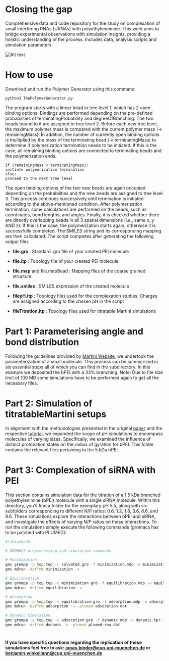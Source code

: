 # Closing the gap
Comprehensive data and code repository for the study on complexation of small interfering RNAs (siRNAs) with polyethyleneimine. This work aims to bridge experimental observations with simulation insights, providing a holistic understanding of the process. Includes data, analysis scripts and simulation parameters.

![Alt text](./README/complex.png)

# How to use
Download and run the Polymer Generator using this command 

	python3 ThePolymerGenerator.py
 
The program starts with a linear bead in tree level 1, which has 2 open binding options.
Bindings are performed depending on the pre-defined probabilities of terminatingProbability and degreeOfBranching. The two beads bound to it are assigned to tree level 2.
Before each new tree level, the maximum polymer mass is compared with the current polymer mass (-> remainingMass). In addition, the number of currently open binding options is multiplied by the mass of the terminating bead (-> terminatingMass) to determine if polymerization termination needs to be initiated. If this is the case, all remaining binding options are connected to terminating beads and the polymerization ends.


  
    if (remainingMass < terminatingMass):  
    initiate polymerization termination  
    else:  
    proceed to the next tree level  

The open binding options of the two new beads are again occupied depending on the probabilities and the new beads are assigned to tree level 3. This process continues successively until termination is initiated according to the above-mentioned condition.
After polymerization termination, some calculations are performed on the beads, such as coordinates, bond lengths, and angles.
Finally, it is checked whether there are directly overlapping beads in all 3 spatial dimensions (i.e., same x, y AND z). If this is the case, the polymerization starts again, otherwise it is successfully completed.
The SMILES string and its corresponding mapping are then calculated.
The script completes after generating the following output files


* **file.gro** : Standard .gro file of your created PEI molecule

+ **file.itp** : Topology file of your created PEI molecule

- **file.map** and file.mapBead : Mapping files of the coarse grained structure
  
* **file.smiles** : SMILES expression of the created molecule
  
* **filepH.itp** : Topology files used for the complexation studies. Charges are assigned according to the chosen pH in the script
  
* **fileTitration.itp** : Topology files used for titratable Martini simulations

# Part 1: Parameterising angle and bond distribution
Following the guidelines provided by [Martini Website](http://cgmartini.nl/index.php/martini-3-tutorials/parameterizing-a-new-small-molecule), we undertook the parameterization of a small molecule. This process can be summarized in six essential steps all of which you can find in the subdirectory. In this example we deposited the bPEI with a 33% branching. Note: Due to file size limit of 100 MB some simulations have to be performed again to get all the necessary files. 


# Part 2: Simulation of titratableMartini setups
In alignment with the methodologies presented in the original [paper](https://pure.rug.nl/ws/portalfiles/portal/130104951/5.0014258.pdf) and the respective [tutorial](http://cgmartini.nl/index.php/2021-martini-online-workshop/tutorials/556-11-titratable-martini), we expanded the scope of pH simulations to encompass molecules of varying sizes. Specifically, we examined the influence of distinct protonation states on the radius of gyration for bPEI. This folder contains the relevant files pertaining to the 5 kDa bPEI.


# Part 3: Complexation of siRNA with PEI
This section contains simulation data for the titration of a 1.5 kDa branched polyethylenimine (bPEI) molecule with a single siRNA molecule. Within this directory, you'll find a folder for the exemplary pH 5.5, along with six subfolders corresponding to different N/P ratios: 0.6, 1.2, 1.8, 3.6, 6.6, and 9.6. These simulations explore the interactions between bPEI and siRNA, and investigate the effects of varying N/P ratios on these interactions.
To run the simulations simply execute the following commands (gromacs has to be patched with PLUMED):
```bash
#!/bin/bash

# GROMACS preprocessing and simulation commands

# Minimization
gmx grompp -p top.top -c solvated.gro -f minimization.mdp -o minimization.tpr
gmx mdrun -deffnm minimization -v

# Equilibration
gmx grompp -p top.top -c minimization.gro -f equilibration.mdp -o equilibration.tpr -r minimization.gro -maxwarn 2 -n index.ndx
gmx mdrun -deffnm equilibration -v

# Adsorption
gmx grompp -p top.top -c equilibration.gro -f adsorption.mdp -o adsorption.tpr -maxwarn 1 -r equilibration.gro -n index.ndx
gmx mdrun -deffnm adsorption -v -plumed adsorption.dat

# Dynamic Simulation
gmx grompp -p top.top -c adsorption.gro -f dynamic.mdp -o dynamic.tpr -maxwarn 1 -r adsorption.gro -n index.ndx
gmx mdrun -deffnm dynamic -v -plumed plumed-rna.dat
```

#
**If you have specific questions regarding the replication of these simulations feel free to ask: jonas.binder@cup.uni-muenchen.de or benjamin.winkeljann@cup.uni-muenchen.de**
